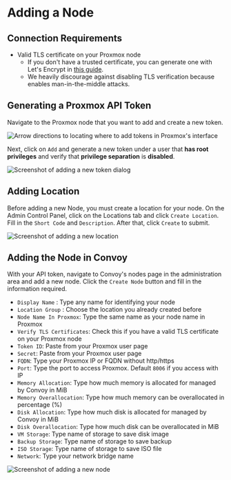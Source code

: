 # Adding a Node

## Connection Requirements

- Valid TLS certificate on your Proxmox node
  - If you don't have a trusted certificate, you can generate one with Let's Encrypt in [this guide](https://www.smarthomebeginner.com/proxmox-ssl-certificate-with-letsencrypt/).
  - We heavily discourage against disabling TLS verification because enables man-in-the-middle attacks.

## Generating a Proxmox API Token

Navigate to the Proxmox node that you want to add and create a new token.

![Arrow directions to locating where to add tokens in Proxmox's interface](/assets/images/directions-to-adding-tokens-in-proxmox.png)

Next, click on `Add` and generate a new token under a user that **has root privileges** and verify that **privilege separation** is **disabled**.

![Screenshot of adding a new token dialog](/assets/images/create-proxmox-token-dialog-directions.png)

## Adding Location

Before adding a new Node, you must create a location for your node. On the Admin Control Panel, click on the Locations tab and click `Create Location`. Fill in the `Short Code` and `Description`. After that, click `Create` to submit.

![Screenshot of adding a new location](/assets/images/add-location-modal.png)


## Adding the Node in Convoy

With your API token, navigate to Convoy's nodes page in the administration area and add a new node. Click the `Create Node` button and fill in the information required.
- `Display Name` : Type any name for identifying your node 
- `Location Group` : Choose the location you already created before
- `Node Name In Proxmox`: Type the same name as your node name in Proxmox
- `Verify TLS Certificates`: Check this if you have a valid TLS certificate on your Proxmox node
- `Token ID`: Paste from your Proxmox user page
- `Secret`: Paste from your Proxmox user page
- `FQDN`: Type your Proxmox IP or FQDN without http/https
- `Port`: Type the port to access Proxmox. Default `8006` if you access with IP
- `Memory Allocation`: Type how much memory is allocated for managed by Convoy in MiB
- `Memory Overallocation`: Type how much memory can be overallocated in percentage (%)
- `Disk Allocation`: Type how much disk is allocated for managed by Convoy in MiB
- `Disk Overallocation`: Type how much disk can be overallocated in MiB
- `VM Storage`: Type name of storage to save disk image
- `Backup Storage`: Type name of storage to save backup
- `ISO Storage`: Type name of storage to save ISO file
- `Network`: Type your network bridge name

![Screenshot of adding a new node](/assets/images/add-node-modal.png)
